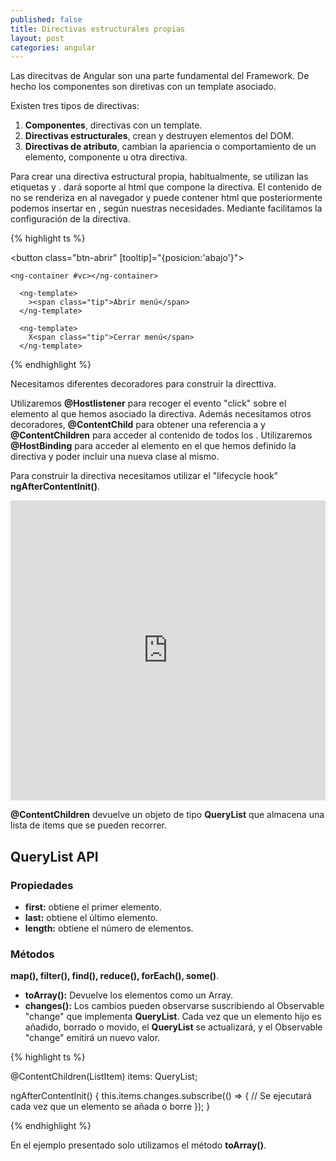 ```yaml
---
published: false
title: Directivas estructurales propias
layout: post
categories: angular
---
```

Las direcitvas de Angular son una parte fundamental del Framework. De hecho los componentes son diretivas con un template asociado.

Existen tres tipos de directivas:

1. **Componentes**, directivas con un template.
1. **Directivas estructurales**, crean y destruyen elementos del DOM.
1. **Directivas de atributo**, cambian la apariencia o comportamiento de un elemento, componente u otra directiva.



Para crear una directiva estructural propia, habitualmente, se utilizan las etiquetas <ng-content> y <ng-template>. <ng-content> dará soporte al html que compone la directiva. El contenido de <ng-template> no se renderiza en al navegador y puede contener html que posteriormente podemos insertar en <ng-content>, según nuestras necesidades. Mediante <ng-template> facilitamos la configuración de la directiva.

{% highlight ts %}

<button class="btn-abrir" [tooltip]="{posicion:'abajo'}">

	<ng-container #vc></ng-container>

      <ng-template>
        ><span class="tip">Abrir menú</span>
      </ng-template>

      <ng-template>
        X<span class="tip">Cerrar menú</span>
      </ng-template>
      
 </button>

{% endhighlight %} 

Necesitamos diferentes decoradores para construir la directtiva.

Utilizaremos **@Hostlistener** para recoger el evento "click" sobre el elemento al que hemos asociado la directiva. Además necesitamos otros decoradores, **@ContentChild** para obtener una referencia a <ng-container> y **@ContentChildren** para acceder al contenido de todos los <ng-template>. Utilizaremos **@HostBinding** para acceder al elemento en el que hemos definido la directiva y poder incluir una nueva clase al mismo.

Para construir la directiva necesitamos utilizar el "lifecycle hook" **ngAfterContentInit()**.

<iframe
  src="https://embed.plnkr.co/OUi5LevpIstJYVwXrOVn/?t=run"
  frameborder="0"
  width="100%"
  height="480px"
  allowfullscreen="allowfullscreen"
  frameborder="0"
>
Cargando Plunk...
</iframe>

**@ContentChildren** devuelve un objeto de tipo **QueryList** que almacena una lista de items que se pueden recorrer.

## QueryList API

### Propiedades

- **first:** obtiene el primer elemento.
- **last:** obtiene el último elemento.
- **length:** obtiene el número de elementos.


### Métodos

**map(), filter(), find(), reduce(), forEach(), some()**.

- **toArray():** Devuelve los elementos como un Array.
- **changes():** Los cambios pueden observarse suscribiendo al Observable "change" que implementa **QueryList**. Cada vez que un elemento hijo es añadido, borrado o movido, el **QueryList** se actualizará, y el Observable "change" emitirá un nuevo valor.

{% highlight ts %}

@ContentChildren(ListItem) items: QueryList<ListItem>;

  ngAfterContentInit() {
    this.items.changes.subscribe(() => {
       // Se ejecutará cada vez que un elemento se añada o borre
    });
  }

{% endhighlight %} 

En el ejemplo presentado solo utilizamos el método **toArray()**.
